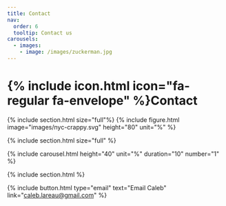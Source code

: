 ```yaml
---
title: Contact
nav:
  order: 6
  tooltip: Contact us
carousels:
  - images: 
    - image: /images/zuckerman.jpg
---
```



# {% include icon.html icon="fa-regular fa-envelope" %}Contact

{% include section.html size="full"%}
{% include figure.html image="images/nyc-crappy.svg"  height="80" unit="%" %}

{% include section.html size="full" %}

{% include carousel.html height="40" unit="%" duration="10" number="1" %}

{% include section.html %}

{%
  include button.html
  type="email"
  text="Email Caleb"
  link="caleb.lareau@gmail.com"
%}
